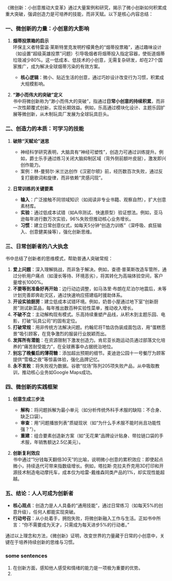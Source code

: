 
《微创新：小创意推动大变革》通过大量案例和研究，揭示了微小创新如何积累成重大突破，强调创造力是可培养的技能，而非天赋。以下是核心内容总结：


### **一、微创新的力量：小创意的大影响**
1. **烟蒂投票箱的启示**  
   环保主义者特雷温·莱斯特里克发明柠檬黄色的“烟蒂投票箱”，通过趣味设计（如设置“超级英雄投票”问题）引导吸烟者将烟蒂投入指定容器，使街道烟蒂垃圾减少80%。这一低成本、低技术的小创意，无需复杂研发，却在27个国家推广，成为解决全球烟蒂污染的有效方案。  
   - **核心逻辑**：微小、贴近生活的创意，通过巧妙设计改变行为习惯，积累成大规模影响。

2. **“渺小而伟大的突破”定义**  
   书中将微创新称为“渺小而伟大的突破”，指通过**日常小创意的持续积累**，而非一次性颠覆式创新，实现长期效益。例如，乐高通过模块化设计、主题乐园扩展等微创新，从木制玩具厂发展为全球玩具巨头。


### **二、创造力的本质：可学习的技能**
1. **破除“天赋论”迷思**  
   - 神经科学研究表明，大脑具有“神经可塑性”，创造力可通过训练提升。例如，爵士乐手通过练习关闭大脑抑制区域（背外侧前额叶皮层），激发即兴创作能力。  
   - 案例：林-曼努尔·米兰达创作《汉密尔顿》前，经历数百次失败，通过反复打磨歌词和旋律，而非依赖“灵感闪现”。

2. **日常训练的关键要素**  
   - **输入**：广泛接触不同领域知识（如阅读非专业书籍、观察自然），扩大创意素材库。  
   - **实验**：通过低成本试错（如A/B测试、快速原型）验证想法。例如，亚马逊每年进行数万次实验，96%失败但推动核心业务增长。  
   - **习惯**：建立日常创意仪式，如每天5分钟“创造力训练”（深呼吸、疯狂输入、创意健美操等），强化创新思维。


### **三、日常创新者的八大执念**
书中总结了创新者的思维模式，帮助普通人突破常规：
1. **爱上问题**：深入理解挑战，而非急于解决。例如，查德·普莱斯改造车管所，通过分析用户痛点（如漫长等待、环境恶劣），将其转化为高端体验空间，客户量增长1000%。  
2. **不要等到准备好再开始**：边行动边调整，如马洛里·布朗在尼泊尔地震后，未等计划完善即奔赴灾区，通过快速响应搭建临时援助体系。  
3. **开设实验厨房**：建立低成本试错环境。例如，奶昔小屋通过地下室“创新厨房”测试新菜品，每年推出数百种实验性菜单，推动收入增长。  
4. **不破不立**：主动解构现有模式。乐高持续重塑产品线，从积木到主题乐园、电影，打破“玩具公司”的固有定位。  
5. **打破常规**：用非传统方法解决问题。约翰尼将T恤店伪装成面包店，用“蛋糕愿景”吸引顾客，在竞争激烈的服装行业脱颖而出。  
6. **发挥所有潜能**：在资源限制下激发创造力。肯尼亚长跑运动员通过部落文化培养的“痛苦耐受能力”，在全球赛事中占据统治地位。  
7. **别忘了晚餐后的薄荷糖**：添加超出预期的细节。麦迪逊公园十一号餐厅为顾客提供“雪橇之夜”等惊喜体验，强化品牌记忆。  
8. **永不言败**：将失败视为数据。谷歌“坟场”陈列205项失败产品，从中吸取教训，推动核心业务如Google Maps成功。


### **四、微创新的实践框架**
1. **创意生成三步法**  
   - **解构**：将问题拆解为最小单元（如分析传统外科手术服的缺陷：不合身、缺乏口袋）。  
   - **审查**：用“问题播放列表”质疑现状（如“为什么手术服不能时尚且功能性强？”）。  
   - **重建**：组合要素创造新方案（如“无花果”品牌设计贴身、带拉链口袋的手术服，年销售额达2.5亿美元）。  

2. **创新复利效应**  
   书中通过“1分钱每天翻倍30天”的比喻，说明微小创意的累积效应：即使起点微小，持续迭代可带来指数级增长。例如，塔拉斯·克拉夫乔克用3D打印和开源技术制造电动摩托车，成本仅为哈雷-戴维森同类产品的1%，却实现性能超越。


### **五、结论：人人可成为创新者**
- **核心观点**：创造力是人人具备的“通用技能”，通过日常练习（如每天5%的创意升级），任何人都能实现突破。  
- **行动号召**：从小处着手，拥抱失败，将微创新融入工作与生活。正如书中所言：“你不需要成为天才，只需成为每天进步5%的行动者。”

通过以上理念和方法，《微创新》证明，改变世界的力量藏于日常的小创意中，关键在于培养持续创新的思维与习惯。

### some sentences
1. 在创新方面，感知他人感受和情绪的能力是一项极为重要的优势。
2. 
